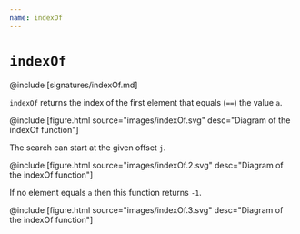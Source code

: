 ```yaml
---
name: indexOf
---
```


# `indexOf`

@include [signatures/indexOf.md]

`indexOf` returns the index of the first element that equals (`==`) the value `a`.

@include [figure.html source="images/indexOf.svg" desc="Diagram of the indexOf function"]

The search can start at the given offset `j`.

@include [figure.html source="images/indexOf.2.svg" desc="Diagram of the indexOf function"]

If no element equals `a` then this function returns `-1`.

@include [figure.html source="images/indexOf.3.svg" desc="Diagram of the indexOf function"]
